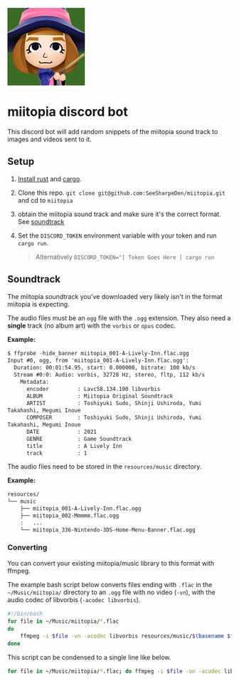 ![profile](./resources/discord-profile.png)

# miitopia discord bot

This discord bot will add random snippets of the miitopia sound track to images
and videos sent to it.

## Setup

1. [Install rust](https://www.rust-lang.org/tools/install) and
   [cargo](https://doc.rust-lang.org/cargo/getting-started/installation.html).

2. Clone this repo. `git clone git@github.com:SeeSharpeDen/miitopia.git` and cd
   to `miitopia`

3. obtain the miitopia sound track and make sure it's the correct format. See
   [soundtrack](#soundtrack)

4. Set the `DISCORD_TOKEN` environment variable with your token and run
   `cargo run`.
   > Alternatively `DISCORD_TOKEN="[ Token Goes Here ] cargo run`

## Soundtrack

The miitopia soundtrack you've downloaded very likely isn't in the format
miitopia is expecting.

The audio files must be an `ogg` file with the `.ogg` extension. They also need
a **single** track (no album art) with the `vorbis` or `opus` codec.

**Example:**

```
$ ffprobe -hide_banner miitopia_001-A-Lively-Inn.flac.ogg
Input #0, ogg, from 'miitopia_001-A-Lively-Inn.flac.ogg':
  Duration: 00:01:54.95, start: 0.000000, bitrate: 100 kb/s
  Stream #0:0: Audio: vorbis, 32728 Hz, stereo, fltp, 112 kb/s
    Metadata:
      encoder         : Lavc58.134.100 libvorbis
      ALBUM           : Miitopia Original Soundtrack
      ARTIST          : Toshiyuki Sudo, Shinji Ushiroda, Yumi Takahashi, Megumi Inoue
      COMPOSER        : Toshiyuki Sudo, Shinji Ushiroda, Yumi Takahashi, Megumi Inoue
      DATE            : 2021
      GENRE           : Game Soundtrack
      title           : A Lively Inn
      track           : 1
```

The audio files need to be stored in the `resources/music` directory.

**Example:**

```
resources/
└── music
    ├── miitopia_001-A-Lively-Inn.flac.ogg
    ├── miitopia_002-Mmmmm.flac.ogg
    :   ...
    └── miitopia_336-Nintendo-3DS-Home-Menu-Banner.flac.ogg
```

### Converting

You can convert your existing miitopia/music library to this format with ffmpeg.

The example bash script below converts files ending with `.flac` in the
`~/Music/miitopia/` directory to an `.ogg` file with no video (`-vn`), with the
audio codec of libvorbis (`-acodec libvorbis`).

```bash
#!/bin/bash
for file in ~/Music/miitopia/*.flac
do
    ffmpeg -i $file -vn -acodec libvorbis resources/music/$(basename $file).ogg
done
```

This script can be condensed to a single line like below.

```bash
for file in ~/Music/miitopia/*.flac; do ffmpeg -i $file -vn -acodec libvorbis $(basename $file).ogg; done
```
